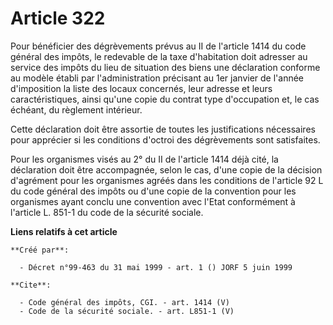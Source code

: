 # Article 322

Pour bénéficier des dégrèvements prévus au II de l'article 1414 du code général des impôts, le redevable de la taxe
d'habitation doit adresser au service des impôts du lieu de situation des biens une déclaration conforme au modèle établi par
l'administration précisant au 1er janvier de l'année d'imposition la liste des locaux concernés, leur adresse et leurs
caractéristiques, ainsi qu'une copie du contrat type d'occupation et, le cas échéant, du règlement intérieur. 

Cette déclaration doit être assortie de toutes les justifications nécessaires pour apprécier si les conditions d'octroi des
dégrèvements sont satisfaites. 

Pour les organismes visés au 2° du II de l'article 1414 déjà cité, la déclaration doit être accompagnée, selon le cas, d'une
copie de la décision d'agrément pour les organismes agréés dans les conditions de l'article 92 L du code général des impôts
ou d'une copie de la convention pour les organismes ayant conclu une convention avec l'Etat conformément à l'article L. 851-1
du code de la sécurité sociale.

**Liens relatifs à cet article**

	**Créé par**:

	  - Décret n°99-463 du 31 mai 1999 - art. 1 () JORF 5 juin 1999

	**Cite**:

	  - Code général des impôts, CGI. - art. 1414 (V)
	  - Code de la sécurité sociale. - art. L851-1 (V)
